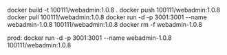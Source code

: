 docker build -t 100111/webadmin:1.0.8 .
docker push 100111/webadmin:1.0.8
docker pull 100111/webadmin:1.0.8
docker run -d -p 3001:3001 --name webadmin-1.0.8 100111/webadmin:1.0.8
docker rm -f webadmin-1.0.8

prod: 
docker run -d -p 3001:3001 --name webadmin-1.0.8 100111/webadmin:1.0.8
